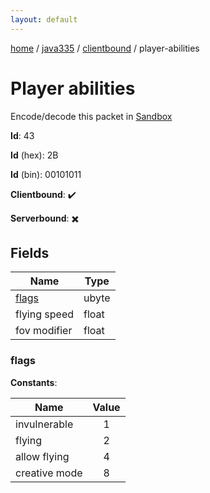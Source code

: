 ```yaml
---
layout: default
---
```


[home](/)  /  [java335](/protocol/java335)  /  [clientbound](/protocol/java335/clientbound)  /  player-abilities

# Player abilities

Encode/decode this packet in [Sandbox](../../../sandbox/java335#Clientbound.PlayerAbilities)

**Id**: 43

**Id** (hex): 2B

**Id** (bin): 00101011

**Clientbound**: ✔️

**Serverbound**: ✖️

## Fields

Name | Type
---|---
[flags](#flags) | ubyte
flying speed | float
fov modifier | float

### flags

**Constants**:

Name | Value
---|:---:
invulnerable | 1
flying | 2
allow flying | 4
creative mode | 8
